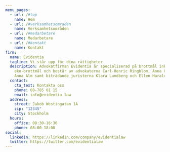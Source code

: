 ```yaml
---
menu_pages:
  - url: /#top
    name: Hem
  - url: /#verksamhetsomraden
    name: Verksamhetsområden
  - url: /#medarbetare
    name: Medarbetare
  - url: /#kontakt
    name: Kontakt
firm:
  name: Evidentia
  tagline: Vi står upp för dina rättigheter
  description: Advokatfirman Evidentia är specialiserad på brottmål inklusive
    eko-brottmål och består av advokaterna Carl-Henric Ringblom, Anna Carlén och
    Anna Alm samt biträdande juristerna Klara Lundberg och Ellen Harald.
  contact:
    cta_text: Kontakta oss
    phone: 08-785 01 15
    email: info@evidentia.law
  address:
    street: Jakob Westingatan 1A
    zip: "12345"
    city: Stockholm
  hours:
    office: 08:30-16:30
    phone: 08:00-18:00
social:
  linkedin: https://linkedin.com/company/evidentialaw
  twitter: https://twitter.com/evidentialaw
---
```

